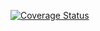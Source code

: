 
[![Coverage Status](https://coveralls.io/repos/github/OpenMAVN/MAVN.Service.EncryptedFileStorage/badge.svg?branch=master)](https://coveralls.io/github/OpenMAVN/MAVN.Service.EncryptedFileStorage?branch=master)